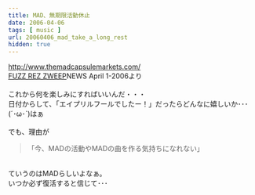 ```yaml
---
title: MAD、無期限活動休止
date: 2006-04-06
tags: [ music ]
url: 20060406_mad_take_a_long_rest
hidden: true
---
```

<a href="http://www.themadcapsulemarkets.com/">http://www.themadcapsulemarkets.com/</a><br />
<a href="http://www.fuzzrezzweep.com/">FUZZ REZ ZWEEP</a>NEWS April 1-2006より<br />
<br />
これから何を楽しみにすればいいんだ・・・<br />
日付からして、「エイプリルフールでしたー！」だったらどんなに嬉しいか･･･<br />
(´･ω･`)はぁ<br />
<br />
でも、理由が<br />
<blockquote>「今、MADの活動やMADの曲を作る気持ちになれない」</blockquote><br />
ていうのはMADらしいよなぁ。<br />
いつか必ず復活すると信じて･･･

